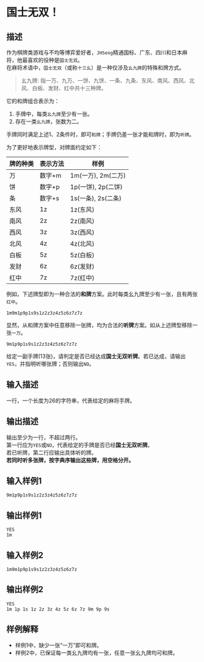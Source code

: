 # 国士无双！
## 描述
作为棋牌类游戏与不均等博弈爱好者，`JHSeng`精通国标、广东、四川和日本麻将，他最喜欢的役种是`国士无双`。  
在麻将术语中，`国士无双`（或称`十三幺`）是一种仅涉及`幺九牌`的特殊和牌方式。  
> 幺九牌: 指一万、九万、一饼、九饼、一条、九条、东风、南风、西风、北风、白板、发财、红中共十三种牌。  

它的和牌组合表示为：  
1. 手牌中，每类`幺九牌`至少有一张。  
2. 存在一类`幺九牌`，张数为二。  

手牌同时满足上述1、2条件时，即可`和牌`；手牌仍差一张才能和牌时，即为`听牌`。  

为了更好地表示牌型，对牌面约定如下：  

|牌的种类|表示方法|样例|
|---|---|---|
|万|数字+m|1m(一万), 2m(二万)|
|饼|数字+p|1p(一饼), 2p(二饼)|
|条|数字+s|1s(一条), 2s(二条)|
|东风|1z|1z(东风)|
|南风|2z|2z(南风)|
|西风|3z|3z(西风)|
|北风|4z|4z(北风)|
|白板|5z|5z(白板)|
|发财|6z|6z(发财)|
|红中|7z|7z(红中)|

例如，下述牌型即为一种合法的**和牌**方案。此时每类幺九牌至少有一张，且有两张`红中`。
```
1m9m1p9p1s9s1z2z3z4z5z6z7z7z
```
显然，从和牌方案中任意移除一张牌，均为合法的**听牌**方案。如从上述牌型移除一张`一万`。
```
9m1p9p1s9s1z2z3z4z5z6z7z7z
```

给定一副手牌(13张)，请判定是否已经达成**国士无双听牌**。若已达成，请输出`YES`，并指明听哪张牌；否则输出`NO`。  

## 输入描述
一行，一个长度为26的字符串，代表给定的麻将手牌。

## 输出描述
输出至少为一行，不超过两行。  
第一行应为`YES`或`NO`，代表给定的手牌是否已经**国士无双听牌**。  
若已听牌，第二行应输出具体听的牌。  
**若同时听多张牌，按字典序输出这些牌，用空格分开。**

## 输入样例1
```
9m1p9p1s9s1z2z3z4z5z6z7z7z
```
## 输出样例1
```
YES
1m
```
## 输入样例2
```
1m9m1p9p1s9s1z2z3z4z5z6z7z
```
## 输出样例2
```
YES
1m 1p 1s 1z 2z 3z 4z 5z 6z 7z 9m 9p 9s
```

## 样例解释
- 样例1中，缺少一张“一万”即可和牌。
- 样例2中，已保证每一类幺九牌均有一张，任意一张幺九牌均可和牌。
